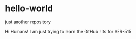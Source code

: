 # hello-world
just another repository

Hi Humans!
I am just trying to learn the GitHub !
Its for SER-515
